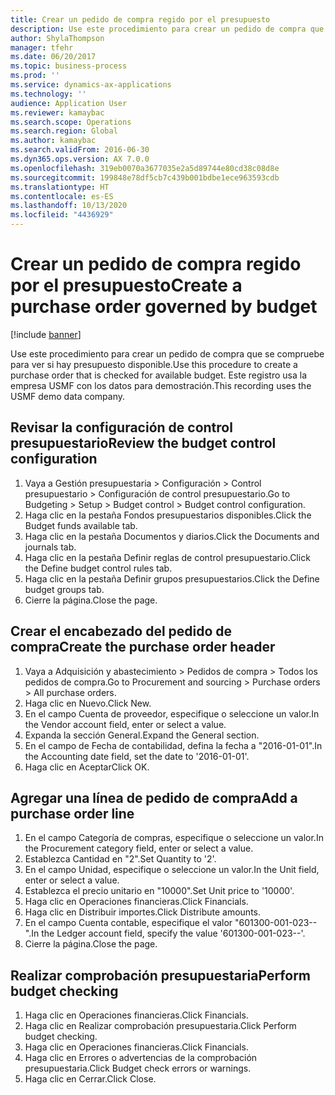 ```yaml
---
title: Crear un pedido de compra regido por el presupuesto
description: Use este procedimiento para crear un pedido de compra que se compruebe para ver si hay presupuesto disponible.
author: ShylaThompson
manager: tfehr
ms.date: 06/20/2017
ms.topic: business-process
ms.prod: ''
ms.service: dynamics-ax-applications
ms.technology: ''
audience: Application User
ms.reviewer: kamaybac
ms.search.scope: Operations
ms.search.region: Global
ms.author: kamaybac
ms.search.validFrom: 2016-06-30
ms.dyn365.ops.version: AX 7.0.0
ms.openlocfilehash: 319eb0070a3677035e2a5d89744e80cd38c08d8e
ms.sourcegitcommit: 199848e78df5cb7c439b001bdbe1ece963593cdb
ms.translationtype: HT
ms.contentlocale: es-ES
ms.lasthandoff: 10/13/2020
ms.locfileid: "4436929"
---
```

# <a name="create-a-purchase-order-governed-by-budget"></a><span data-ttu-id="dc08f-103">Crear un pedido de compra regido por el presupuesto</span><span class="sxs-lookup"><span data-stu-id="dc08f-103">Create a purchase order governed by budget</span></span>

[!include [banner](../../includes/banner.md)]

<span data-ttu-id="dc08f-104">Use este procedimiento para crear un pedido de compra que se compruebe para ver si hay presupuesto disponible.</span><span class="sxs-lookup"><span data-stu-id="dc08f-104">Use this procedure to create a purchase order that is checked for available budget.</span></span> <span data-ttu-id="dc08f-105">Este registro usa la empresa USMF con los datos para demostración.</span><span class="sxs-lookup"><span data-stu-id="dc08f-105">This recording uses the USMF demo data company.</span></span>


## <a name="review-the-budget-control-configuration"></a><span data-ttu-id="dc08f-106">Revisar la configuración de control presupuestario</span><span class="sxs-lookup"><span data-stu-id="dc08f-106">Review the budget control configuration</span></span>
1. <span data-ttu-id="dc08f-107">Vaya a Gestión presupuestaria > Configuración > Control presupuestario > Configuración de control presupuestario.</span><span class="sxs-lookup"><span data-stu-id="dc08f-107">Go to Budgeting > Setup > Budget control > Budget control configuration.</span></span>
2. <span data-ttu-id="dc08f-108">Haga clic en la pestaña Fondos presupuestarios disponibles.</span><span class="sxs-lookup"><span data-stu-id="dc08f-108">Click the Budget funds available tab.</span></span>
3. <span data-ttu-id="dc08f-109">Haga clic en la pestaña Documentos y diarios.</span><span class="sxs-lookup"><span data-stu-id="dc08f-109">Click the Documents and journals tab.</span></span>
4. <span data-ttu-id="dc08f-110">Haga clic en la pestaña Definir reglas de control presupuestario.</span><span class="sxs-lookup"><span data-stu-id="dc08f-110">Click the Define budget control rules tab.</span></span>
5. <span data-ttu-id="dc08f-111">Haga clic en la pestaña Definir grupos presupuestarios.</span><span class="sxs-lookup"><span data-stu-id="dc08f-111">Click the Define budget groups tab.</span></span>
6. <span data-ttu-id="dc08f-112">Cierre la página.</span><span class="sxs-lookup"><span data-stu-id="dc08f-112">Close the page.</span></span>

## <a name="create-the-purchase-order-header"></a><span data-ttu-id="dc08f-113">Crear el encabezado del pedido de compra</span><span class="sxs-lookup"><span data-stu-id="dc08f-113">Create the purchase order header</span></span>
1. <span data-ttu-id="dc08f-114">Vaya a Adquisición y abastecimiento > Pedidos de compra > Todos los pedidos de compra.</span><span class="sxs-lookup"><span data-stu-id="dc08f-114">Go to Procurement and sourcing > Purchase orders > All purchase orders.</span></span>
2. <span data-ttu-id="dc08f-115">Haga clic en Nuevo.</span><span class="sxs-lookup"><span data-stu-id="dc08f-115">Click New.</span></span>
3. <span data-ttu-id="dc08f-116">En el campo Cuenta de proveedor, especifique o seleccione un valor.</span><span class="sxs-lookup"><span data-stu-id="dc08f-116">In the Vendor account field, enter or select a value.</span></span>
4. <span data-ttu-id="dc08f-117">Expanda la sección General.</span><span class="sxs-lookup"><span data-stu-id="dc08f-117">Expand the General section.</span></span>
5. <span data-ttu-id="dc08f-118">En el campo de Fecha de contabilidad, defina la fecha a "2016-01-01".</span><span class="sxs-lookup"><span data-stu-id="dc08f-118">In the Accounting date field, set the date to '2016-01-01'.</span></span>
6. <span data-ttu-id="dc08f-119">Haga clic en Aceptar</span><span class="sxs-lookup"><span data-stu-id="dc08f-119">Click OK.</span></span>

## <a name="add-a-purchase-order-line"></a><span data-ttu-id="dc08f-120">Agregar una línea de pedido de compra</span><span class="sxs-lookup"><span data-stu-id="dc08f-120">Add a purchase order line</span></span>
1. <span data-ttu-id="dc08f-121">En el campo Categoría de compras, especifique o seleccione un valor.</span><span class="sxs-lookup"><span data-stu-id="dc08f-121">In the Procurement category field, enter or select a value.</span></span>
2. <span data-ttu-id="dc08f-122">Establezca Cantidad en "2".</span><span class="sxs-lookup"><span data-stu-id="dc08f-122">Set Quantity to '2'.</span></span>
3. <span data-ttu-id="dc08f-123">En el campo Unidad, especifique o seleccione un valor.</span><span class="sxs-lookup"><span data-stu-id="dc08f-123">In the Unit field, enter or select a value.</span></span>
4. <span data-ttu-id="dc08f-124">Establezca el precio unitario en "10000".</span><span class="sxs-lookup"><span data-stu-id="dc08f-124">Set Unit price to '10000'.</span></span>
5. <span data-ttu-id="dc08f-125">Haga clic en Operaciones financieras.</span><span class="sxs-lookup"><span data-stu-id="dc08f-125">Click Financials.</span></span>
6. <span data-ttu-id="dc08f-126">Haga clic en Distribuir importes.</span><span class="sxs-lookup"><span data-stu-id="dc08f-126">Click Distribute amounts.</span></span>
7. <span data-ttu-id="dc08f-127">En el campo Cuenta contable, especifique el valor "601300-001-023--".</span><span class="sxs-lookup"><span data-stu-id="dc08f-127">In the Ledger account field, specify the value '601300-001-023--'.</span></span>
8. <span data-ttu-id="dc08f-128">Cierre la página.</span><span class="sxs-lookup"><span data-stu-id="dc08f-128">Close the page.</span></span>

## <a name="perform-budget-checking"></a><span data-ttu-id="dc08f-129">Realizar comprobación presupuestaria</span><span class="sxs-lookup"><span data-stu-id="dc08f-129">Perform budget checking</span></span>
1. <span data-ttu-id="dc08f-130">Haga clic en Operaciones financieras.</span><span class="sxs-lookup"><span data-stu-id="dc08f-130">Click Financials.</span></span>
2. <span data-ttu-id="dc08f-131">Haga clic en Realizar comprobación presupuestaria.</span><span class="sxs-lookup"><span data-stu-id="dc08f-131">Click Perform budget checking.</span></span>
3. <span data-ttu-id="dc08f-132">Haga clic en Operaciones financieras.</span><span class="sxs-lookup"><span data-stu-id="dc08f-132">Click Financials.</span></span>
4. <span data-ttu-id="dc08f-133">Haga clic en Errores o advertencias de la comprobación presupuestaria.</span><span class="sxs-lookup"><span data-stu-id="dc08f-133">Click Budget check errors or warnings.</span></span>
5. <span data-ttu-id="dc08f-134">Haga clic en Cerrar.</span><span class="sxs-lookup"><span data-stu-id="dc08f-134">Click Close.</span></span>

